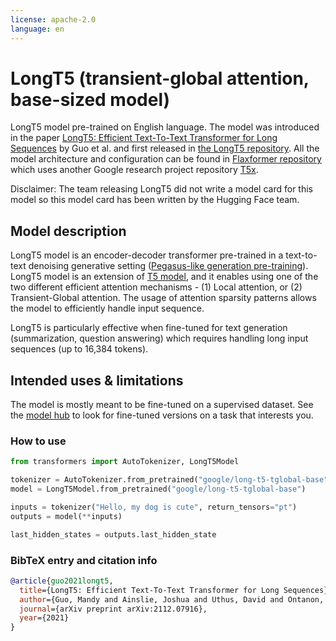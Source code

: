 ```yaml
---
license: apache-2.0
language: en
---
```


# LongT5 (transient-global attention, base-sized model)

LongT5 model pre-trained on English language. The model was introduced in the paper [LongT5: Efficient Text-To-Text Transformer for Long Sequences](https://arxiv.org/pdf/2112.07916.pdf) by Guo et al. and first released in [the LongT5 repository](https://github.com/google-research/longt5). All the model architecture and configuration can be found in [Flaxformer repository](https://github.com/google/flaxformer) which uses another Google research project repository [T5x](https://github.com/google-research/t5x).

Disclaimer: The team releasing LongT5 did not write a model card for this model so this model card has been written by the Hugging Face team.

## Model description
LongT5 model is an encoder-decoder transformer pre-trained in a text-to-text denoising generative setting ([Pegasus-like generation pre-training](https://arxiv.org/pdf/1912.08777.pdf)). LongT5 model is an extension of [T5 model](https://arxiv.org/pdf/1910.10683.pdf), and it enables using one of the two different efficient attention mechanisms - (1) Local attention, or (2) Transient-Global attention. The usage of attention sparsity patterns allows the model to efficiently handle input sequence.

LongT5 is particularly effective when fine-tuned for text generation (summarization, question answering) which requires handling long input sequences (up to 16,384 tokens).

## Intended uses & limitations

The model is mostly meant to be fine-tuned on a supervised dataset. See the [model hub](https://huggingface.co/models?search=longt5) to look for fine-tuned versions on a task that interests you.

### How to use

```python
from transformers import AutoTokenizer, LongT5Model

tokenizer = AutoTokenizer.from_pretrained("google/long-t5-tglobal-base")
model = LongT5Model.from_pretrained("google/long-t5-tglobal-base")

inputs = tokenizer("Hello, my dog is cute", return_tensors="pt")
outputs = model(**inputs)

last_hidden_states = outputs.last_hidden_state
```

### BibTeX entry and citation info

```bibtex
@article{guo2021longt5,
  title={LongT5: Efficient Text-To-Text Transformer for Long Sequences},
  author={Guo, Mandy and Ainslie, Joshua and Uthus, David and Ontanon, Santiago and Ni, Jianmo and Sung, Yun-Hsuan and Yang, Yinfei},
  journal={arXiv preprint arXiv:2112.07916},
  year={2021}
}
```
